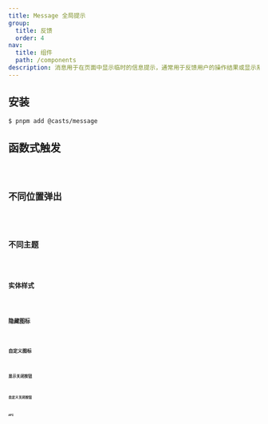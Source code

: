 ```yaml
---
title: Message 全局提示
group:
  title: 反馈
  order: 4
nav:
  title: 组件
  path: /components
description: 消息用于在页面中显示临时的信息提示，通常用于反馈用户的操作结果或显示系统消息。
---
```


## 安装

```bash
$ pnpm add @casts/message
```

## 函数式触发

<code src="../examples/functional" />

## 不同位置弹出

<code src="../examples/different-placement" />

## 不同主题

<code src="../examples/different-themes" />

## 实体样式

<code src="../examples/fill" />

## 隐藏图标

<code src="../examples/hide-icon" />

## 自定义图标

<code src="../examples/custom-icon" />

## 显示关闭按钮

<code src="../examples/closeable" />

## 自定义关闭按钮

<code src="../examples/custom-close" />

## API

<API src="@casts/message"></API>
